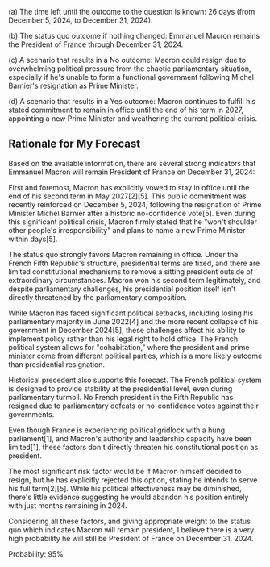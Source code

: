 (a) The time left until the outcome to the question is known: 26 days (from December 5, 2024, to December 31, 2024).

(b) The status quo outcome if nothing changed: Emmanuel Macron remains the President of France through December 31, 2024.

(c) A scenario that results in a No outcome: Macron could resign due to overwhelming political pressure from the chaotic parliamentary situation, especially if he's unable to form a functional government following Michel Barnier's resignation as Prime Minister.

(d) A scenario that results in a Yes outcome: Macron continues to fulfill his stated commitment to remain in office until the end of his term in 2027, appointing a new Prime Minister and weathering the current political crisis.

## Rationale for My Forecast

Based on the available information, there are several strong indicators that Emmanuel Macron will remain President of France on December 31, 2024:

First and foremost, Macron has explicitly vowed to stay in office until the end of his second term in May 2027[2][5]. This public commitment was recently reinforced on December 5, 2024, following the resignation of Prime Minister Michel Barnier after a historic no-confidence vote[5]. Even during this significant political crisis, Macron firmly stated that he "won't shoulder other people's irresponsibility" and plans to name a new Prime Minister within days[5].

The status quo strongly favors Macron remaining in office. Under the French Fifth Republic's structure, presidential terms are fixed, and there are limited constitutional mechanisms to remove a sitting president outside of extraordinary circumstances. Macron won his second term legitimately, and despite parliamentary challenges, his presidential position itself isn't directly threatened by the parliamentary composition.

While Macron has faced significant political setbacks, including losing his parliamentary majority in June 2022[4] and the more recent collapse of his government in December 2024[5], these challenges affect his ability to implement policy rather than his legal right to hold office. The French political system allows for "cohabitation," where the president and prime minister come from different political parties, which is a more likely outcome than presidential resignation.

Historical precedent also supports this forecast. The French political system is designed to provide stability at the presidential level, even during parliamentary turmoil. No French president in the Fifth Republic has resigned due to parliamentary defeats or no-confidence votes against their governments.

Even though France is experiencing political gridlock with a hung parliament[1], and Macron's authority and leadership capacity have been limited[1], these factors don't directly threaten his constitutional position as president.

The most significant risk factor would be if Macron himself decided to resign, but he has explicitly rejected this option, stating he intends to serve his full term[2][5]. While his political effectiveness may be diminished, there's little evidence suggesting he would abandon his position entirely with just months remaining in 2024.

Considering all these factors, and giving appropriate weight to the status quo which indicates Macron will remain president, I believe there is a very high probability he will still be President of France on December 31, 2024.

Probability: 95%